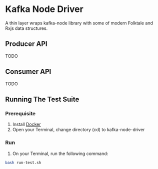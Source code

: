 Kafka Node Driver
=============
A thin layer wraps kafka-node library with some of modern Folktale and Rxjs data structures.

Producer API
----------
TODO

Consumer API
-----------------
TODO

Running The Test Suite
----------------------
### Prerequisite
1) Install [Docker](https://www.docker.com/)
2) Open your Terminal, change directory (cd) to kafka-node-driver

### Run
1) On your Terminal, run the following command:
```bash
bash run-test.sh
```
